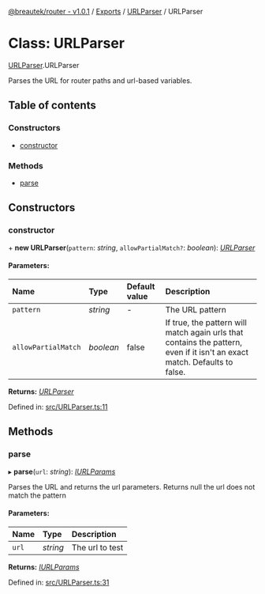 [@breautek/router - v1.0.1](../README.md) / [Exports](../modules.md) / [URLParser](../modules/urlparser.md) / URLParser

# Class: URLParser

[URLParser](../modules/urlparser.md).URLParser

Parses the URL for router paths and url-based variables.

## Table of contents

### Constructors

- [constructor](urlparser.urlparser-1.md#constructor)

### Methods

- [parse](urlparser.urlparser-1.md#parse)

## Constructors

### constructor

\+ **new URLParser**(`pattern`: *string*, `allowPartialMatch?`: *boolean*): [*URLParser*](urlparser.urlparser-1.md)

#### Parameters:

Name | Type | Default value | Description |
:------ | :------ | :------ | :------ |
`pattern` | *string* | - | The URL pattern   |
`allowPartialMatch` | *boolean* | false | If true, the pattern will match again urls that contains the pattern,                                      even if it isn't an exact match.                                      Defaults to false.    |

**Returns:** [*URLParser*](urlparser.urlparser-1.md)

Defined in: [src/URLParser.ts:11](https://github.com/breautek/router/blob/06b4d2d/src/URLParser.ts#L11)

## Methods

### parse

▸ **parse**(`url`: *string*): [*IURLParams*](../interfaces/urlparser.iurlparams.md)

Parses the URL and returns the url parameters.
Returns null the url does not match the pattern

#### Parameters:

Name | Type | Description |
:------ | :------ | :------ |
`url` | *string* | The url to test    |

**Returns:** [*IURLParams*](../interfaces/urlparser.iurlparams.md)

Defined in: [src/URLParser.ts:31](https://github.com/breautek/router/blob/06b4d2d/src/URLParser.ts#L31)
